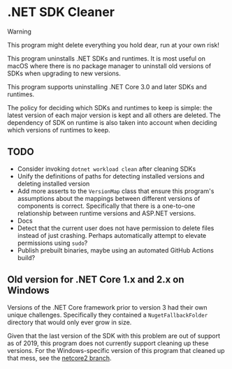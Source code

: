 # .NET SDK Cleaner

> [!WARNING]
> This program might delete everything you hold dear, run at your own risk!

This program uninstalls .NET SDKs and runtimes. It is most useful on macOS
where there is no package manager to uninstall old versions of SDKs when upgrading to new versions.

This program supports uninstalling .NET Core 3.0 and later SDKs and runtimes.

The policy for deciding which SDKs and runtimes to keep is simple: the latest version of each major
version is kept and all others are deleted. The dependency of SDK on runtime is also taken into account
when deciding which versions of runtimes to keep.

## TODO

* Consider invoking `dotnet workload clean` after cleaning SDKs
* Unify the definitions of paths for detecting installed versions and deleting installed version
* Add more asserts to the `VersionMap` class that ensure this program's assumptions about the mappings
  between different versions of components is correct. Specifically that there is a one-to-one relationship
  between runtime versions and ASP.NET versions.
* Docs
* Detect that the current user does not have permission to delete files instead of just crashing.
  Perhaps automatically attempt to elevate permissions using `sudo`?
* Publish prebuilt binaries, maybe using an automated GitHub Actions build?

## Old version for .NET Core 1.x and 2.x on Windows

Versions of the .NET Core framework prior to version 3 had their own unique challenges. Specifically
they contained a `NugetFallbackFolder` directory that would only ever grow in size.

Given that the last version of the SDK with this problem are out of support as of 2019, this program
does not currently support cleaning up these versions. For the Windows-specific version of this
program that cleaned up that mess, see the
[netcore2 branch](https://github.com/AustinWise/CleanNetCoreSdks/tree/netcore2).
